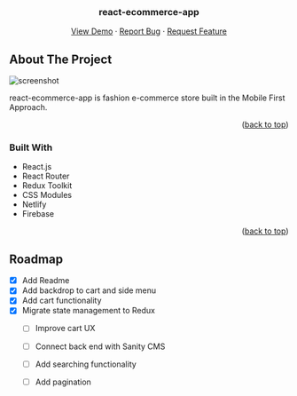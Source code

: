 <div id="top"></div>
<!--
*** Thanks for checking out the Best-README-Template. If you have a suggestion
*** that would make this better, please fork the repo and create a pull request
*** or simply open an issue with the tag "enhancement".
*** Don't forget to give the project a star!
*** Thanks again! Now go create something AMAZING! :D
-->



<!-- PROJECT SHIELDS -->
<!--
*** I'm using markdown "reference style" links for readability.
*** Reference links are enclosed in brackets [ ] instead of parentheses ( ).
*** See the bottom of this document for the declaration of the reference variables
*** for contributors-url, forks-url, etc. This is an optional, concise syntax you may use.
*** https://www.markdownguide.org/basic-syntax/#reference-style-links
-->
<!-- PROJECT LOGO -->
<br />
<div align="center">

  <h3 align="center">react-ecommerce-app</h3>

  <p align="center">
   <a href="https://toocozzy-fashion.netlify.app/">View Demo</a>
    ·
    <a href="https://github.com/toocozzy/react-ecommerce-app/issues">Report Bug</a>
    ·
    <a href="https://github.com/toocozzy/react-ecommerce-app/issues">Request Feature</a>
  </p>
</div>

<!-- ABOUT THE PROJECT -->
## About The Project
![screenshot](https://user-images.githubusercontent.com/84155678/141311007-01b62c86-02c8-4207-acac-69017149d471.png)


react-ecommerce-app is fashion e-commerce store built in the Mobile First Approach.

<p align="right">(<a href="#top">back to top</a>)</p>



### Built With

* React.js
* React Router
* Redux Toolkit
* CSS Modules
* Netlify 
* Firebase

<p align="right">(<a href="#top">back to top</a>)</p>


<!-- ROADMAP -->
## Roadmap

- [x] Add Readme
- [x] Add backdrop to cart and side menu
- [x] Add cart functionality
- [x] Migrate state management to Redux
  - [ ] Improve cart UX
  - [ ] Connect back end with Sanity CMS
  - [ ] Add searching functionality 
  - [ ] Add pagination
 


<!-- MARKDOWN LINKS & IMAGES -->
<!-- https://www.markdownguide.org/basic-syntax/#reference-style-links -->
[contributors-shield]: https://img.shields.io/github/contributors/othneildrew/Best-README-Template.svg?style=for-the-badge
[contributors-url]: https://github.com/othneildrew/Best-README-Template/graphs/contributors
[forks-shield]: https://img.shields.io/github/forks/othneildrew/Best-README-Template.svg?style=for-the-badge
[forks-url]: https://github.com/othneildrew/Best-README-Template/network/members
[stars-shield]: https://img.shields.io/github/stars/othneildrew/Best-README-Template.svg?style=for-the-badge
[stars-url]: https://github.com/othneildrew/Best-README-Template/stargazers
[issues-shield]: https://img.shields.io/github/issues/othneildrew/Best-README-Template.svg?style=for-the-badge
[issues-url]: https://github.com/othneildrew/Best-README-Template/issues
[license-shield]: https://img.shields.io/github/license/othneildrew/Best-README-Template.svg?style=for-the-badge
[license-url]: https://github.com/othneildrew/Best-README-Template/blob/master/LICENSE.txt
[linkedin-shield]: https://img.shields.io/badge/-LinkedIn-black.svg?style=for-the-badge&logo=linkedin&colorB=555
[linkedin-url]: https://linkedin.com/in/othneildrew
[product-screenshot]: images/screenshot.png
